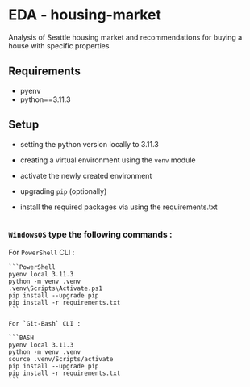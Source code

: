 # EDA - housing-market
Analysis of Seattle housing market and recommendations for buying a house with specific properties

## Requirements

- pyenv
- python==3.11.3

## Setup

* setting the python version locally to 3.11.3
* creating a virtual environment using the `venv` module
* activate the newly created environment 
* upgrading `pip` (optionally)
* install the required packages via using the requirements.txt


    ```
### **`WindowsOS`** type the following commands :

For `PowerShell` CLI :

    ```PowerShell
    pyenv local 3.11.3
    python -m venv .venv
    .venv\Scripts\Activate.ps1
    pip install --upgrade pip
    pip install -r requirements.txt
    ```

    For `Git-Bash` CLI :
  
    ```BASH
    pyenv local 3.11.3
    python -m venv .venv
    source .venv/Scripts/activate
    pip install --upgrade pip
    pip install -r requirements.txt
    ```
 
